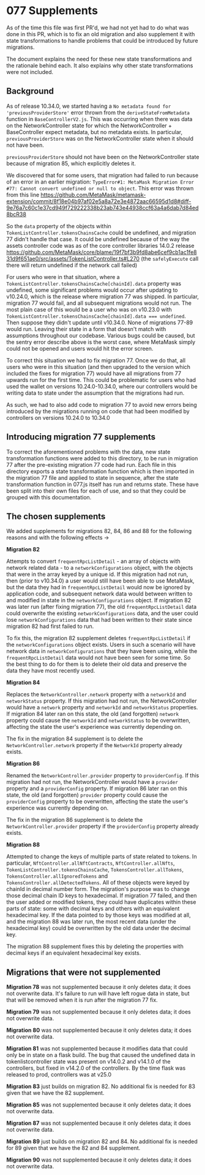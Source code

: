 # 077 Supplements

As of the time this file was first PR'd, we had not yet had to do what was done in this PR, which is to fix an old migration and also supplement it with state transformations
to handle problems that could be introduced by future migrations.

The document explains the need for these new state transformations and the rationale behind each. It also explains why other state transformations were not included.

## Background

As of release 10.34.0, we started having a `No metadata found for 'previousProviderStore'` error thrown from the `deriveStateFromMetadata` function in `BaseControllerV2.js`.
This was occurring when there was data on the NetworkController state for which the NetworkController + BaseController expect metadata, but no metadata exists. In particular,
`previousProviderStore` was on the NetworkController state when it should not have been.

`previousProviderStore` should not have been on the NetworkController state because of migration 85, which explicitly deletes it.

We discovered that for some users, that migration had failed to run because of an error in an earlier migration: `TypeError#1: MetaMask Migration Error #77: Cannot convert undefined or null to object`.
This error was thrown from this line https://github.com/MetaMask/metamask-extension/commit/8f18e04b97af02e5a8a72e3e4872aac66595d1d8#diff-9e76a7c60c1e37cd949f729222338b23ab743e44938ccf63a4a6dab7d84ed8bcR38

So the `data` property of the objects within `TokenListController.tokensChainsCache` could be undefined, and migration 77 didn't handle that case. It could be undefined because of the way the assets controller
code was as of the core controller libraries 14.0.2 release https://github.com/MetaMask/core/blame/19f7bf3b9fd8abe6cef9cb1ac1fe831d9f651ae0/src/assets/TokenListController.ts#L270 (the `safelyExecute` call there
will return undefined if the network call failed)

For users who were in that situation, where a `TokenListController.tokensChainsCache[chainId].data` property was undefined, some significant problems would occur after updating to v10.24.0, which is the
release where migration 77 was shipped. In particular, migration 77 would fail, and all subsequent migrations would not run. The most plain case of this would be a user who was on v10.23.0
with `TokenListController.tokensChainsCache[chainId].data === undefined`. Then suppose they didn't update until v10.34.0. None of migrations 77-89 would run. Leaving their state in a form that doesn't match
with assumptions throughout our codebase. Various bugs could be caused, but the sentry error describe above is the worst case, where MetaMask simply could not be opened and users would hit the error screen.

To correct this situation we had to fix migration 77. Once we do that, all users who were in this situation (and then upgraded to the version which included the fixes for migration 77) would have all migrations
from 77 upwards run for the first time. This could be problematic for users who had used the wallet on versions 10.24.0-10.34.0, where our controllers would be writing data to state under the assumption that
the migrations had run.

As such, we had to also add code to migration 77 to avoid new errors being introduced by the migrations running on code that had been modified by controllers on versions 10.24.0 to 10.34.0

## Introducing migration 77 supplements

To correct the aforementioned problems with the data, new state transformation functions were added to this directory, to be run in migration 77 after the pre-existing migration 77 code had run.
Each file in this directory exports a state transformation function which is then imported in the migration 77 file and applied to state in sequence, after the state transformation function in
077.js itself has run and returns state. These have been split into their own files for each of use, and so that they could be grouped with this documentation.

## The chosen supplements

We added supplements for migrations 82, 84, 86 and 88 for the following reasons and with the following effects ->

**Migration 82**

Attempts to convert `frequentRpcListDetail` - an array of objects with network related data - to a `networkConfigurations` object, with the objects that were in the array keyed by a unique id.
If this migration had not run, then (prior to v10.34.0) a user would still have been able to use MetaMask, but the data they had in `frequentRpcListDetail` would now be ignored by application code,
and subsequent network data would between written to and modified in state in the `networkConfigurations` object. If migration 82 was later run (after fixing migration 77), the old `frequentRpcListDetail`
data could overwrite the existing `networkConfigurations` data, and the user could lose `networkConfigurations` data that had been written to their state since migration 82 had first failed to run.

To fix this, the migration 82 supplement deletes `frequentRpcListDetail` if the `networkConfigurations` object exists. Users in such a scenario will have network data in `networkConfigurations` that
they have been using, while the `frequentRpcListDetail` data would not have been seen for some time. So the best thing to do for them is to delete their old data and preserve the data they have most recently
used.

**Migration 84**

Replaces the `NetworkController.network` property with a `networkId` and `networkStatus` property. If this migration had not run, the NetworkController would have a `network` property and
`networkId` and `networkStatus` properties. If migration 84 later ran on this state, the old (and forgotten) `network` property could cause the `networkId` and `networkStatus` to be overwritten,
affecting the state the user's experience was currently depending on.

The fix in the migration 84 supplement is to delete the `NetworkController.network` property if the `NetworkId` property already exists.

**Migration 86**

Renamed the `NetworkController.provider` property to `providerConfig`. If this migration had not run, the NetworkController would have a `provider` property and
a `providerConfig` property. If migration 86 later ran on this state, the old (and forgotten) `provider` property could cause the `providerConfig` property to be overwritten,
affecting the state the user's experience was currently depending on.

The fix in the migration 86 supplement is to delete the `NetworkController.provider` property if the `providerConfig` property already exists.

**Migration 88**

Attempted to change the keys of multiple parts of state related to tokens. In particular, `NftController.allNftContracts`, `NftController.allNfts`, `TokenListController.tokensChainsCache`, `TokensController.allTokens`, `TokensController.allIgnoredTokens` and `TokensController.allDetectedTokens`. All of these objects were keyed by chainId in decimal number form. The migration's
purpose was to change those decimal chain ID keys to hexadecimal. If migration 77 failed, and then the user added or modified tokens, they could have duplicates within these parts of state:
some with decimal keys and others with an equivalent hexadecimal key. If the data pointed to by those keys was modified at all, and the migration 88 was later run, the most recent data (under
the hexadecimal key) could be overwritten by the old data under the decimal key.

The migration 88 supplement fixes this by deleting the properties with decimal keys if an equivalent hexadecimal key exists.

## Migrations that were not supplemented

**Migration 78** was not supplemented because it only deletes data; it does not overwrite data. It's failure to run will have left rogue data in state, but that will be removed when it is run after the migration
77 fix.

**Migration 79** was not supplemented because it only deletes data; it does not overwrite data.

**Migration 80** was not supplemented because it only deletes data; it does not overwrite data.

**Migration 81** was not supplemented because it modifies data that could only be in state on a flask build. The bug that caused the undefined data in tokenlistcontroller state was present on v14.0.2 and v14.1.0 of
the controllers, but fixed in v14.2.0 of the controllers. By the time flask was released to prod, controllers was at v25.0

**Migration 83** just builds on migration 82. No additional fix is needed for 83 given that we have the 82 supplement.

**Migration 85** was not supplemented because it only deletes data; it does not overwrite data.

**Migration 87** was not supplemented because it only deletes data; it does not overwrite data.

**Migration 89** just builds on migration 82 and 84. No additional fix is needed for 89 given that we have the 82 and 84 supplement.

**Migration 90** was not supplemented because it only deletes data; it does not overwrite data.
